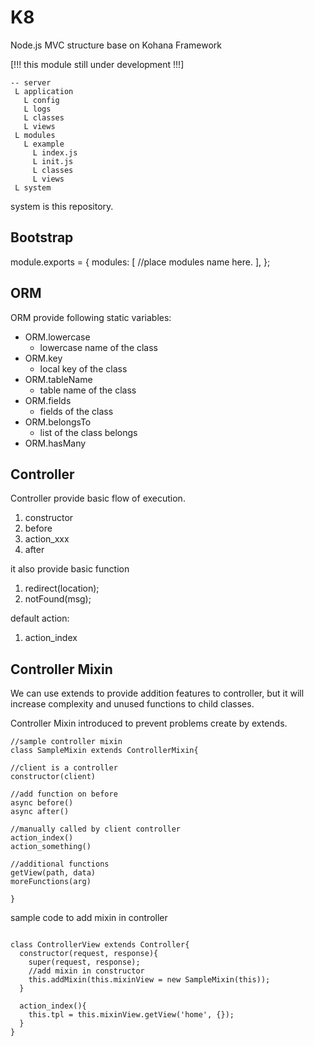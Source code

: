 # K8
Node.js MVC structure base on Kohana Framework

[!!! this module still under development !!!]

```
-- server
 L application
   L config
   L logs
   L classes
   L views
 L modules
   L example
     L index.js
     L init.js
     L classes
     L views
 L system
```

system is this repository.


## Bootstrap
module.exports = {
  modules: [
    //place modules name here.
  ],
};

## ORM
ORM provide following static variables:

- ORM.lowercase
  - lowercase name of the class
- ORM.key
  - local key of the class
- ORM.tableName
  - table name of the class
- ORM.fields
  - fields of the class
- ORM.belongsTo
  - list of the class belongs
- ORM.hasMany 


## Controller
Controller provide basic flow of execution.
1. constructor
2. before
3. action_xxx
4. after

it also provide basic function
1. redirect(location);
2. notFound(msg);

default action:
1. action_index

## Controller Mixin
We can use extends to provide addition features to controller, but it will increase complexity and unused functions to child classes.

Controller Mixin introduced to prevent problems create by extends.

```
//sample controller mixin
class SampleMixin extends ControllerMixin{

//client is a controller
constructor(client)

//add function on before
async before()
async after()

//manually called by client controller
action_index()
action_something()

//additional functions
getView(path, data)
moreFunctions(arg)

}
```
sample code to add mixin in controller

```

class ControllerView extends Controller{
  constructor(request, response){
    super(request, response);
    //add mixin in constructor
    this.addMixin(this.mixinView = new SampleMixin(this));
  }
  
  action_index(){
    this.tpl = this.mixinView.getView('home', {});
  }
}

```